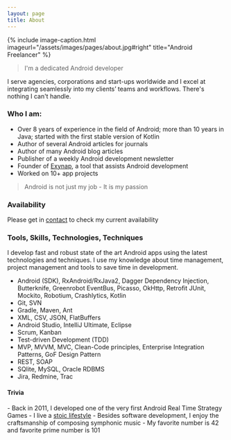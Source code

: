 ```yaml
---
layout: page
title: About
---
```

{% include image-caption.html imageurl="/assets/images/pages/about.jpg#right" title="Android Freelancer"  %}

>I'm a dedicated Android developer

I serve agencies, corporations and start-ups worldwide and I excel at integrating seamlessly into my clients’ teams and workflows. There's nothing I can't handle. 

<h3>Who I am:</h3>

- Over 8 years of experience in the field of Android; more than 10 years in Java; started with the first stable version of Kotlin
- Author of several Android articles for journals
- Author of many Android blog articles
- Publisher of a weekly Android development newsletter
- Founder of <a targe="_blank" href="http://exynap.com">Exynap</a>, a tool that assists Android development
- Worked on 10+ app projects

>Android is not just my job - It is my passion

<h3>Availability</h3>
Please get in <a href="/contact/">contact</a> to check my current availability

<h3>Tools, Skills, Technologies, Techniques</h3>

I develop fast and robust state of the art Android apps using the latest technologies and techniques. I use my knowledge about time management, project management and tools to save time in development.

- Android (SDK), RxAndroid/RxJava2, Dagger Dependency Injection, Butterknife, Greenrobot EventBus, Picasso, OkHttp, Retrofit JUnit, Mockito, Robotium, Crashlytics, Kotlin
- Git, SVN
- Gradle, Maven, Ant
- XML, CSV, JSON, FlatBuffers 
- Android Studio, IntelliJ Ultimate, Eclipse
- Scrum, Kanban
- Test-driven Development (TDD)
- MVP, MVVM, MVC, Clean-Code principles, Enterprise Integration Patterns, GoF Design Pattern
- REST, SOAP
- SQlite, MySQL, Oracle RDBMS
- Jira, Redmine, Trac

<h4>Trivia</h4>
- Back in 2011, I developed one of the very first Android Real Time Strategy Games
- I live a <a href="http://www.pocketstoic.com/blog/5-stoic-principles-modern" target="_blank">stoic lifestyle</a>
- Besides software development, I enjoy the craftsmanship of composing symphonic music
- My favorite number is 42 and favorite prime number is 101